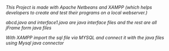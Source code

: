 *This Project is made with Apache Netbeans and  XAMPP (which helps developers to create and test their programs on a local webserver.)*

*abcd.java and interface1.java are java interface files and the rest are all jFrame form java files*

*With XAMPP import the sql file via MYSQL and connect it with the java files using Mysql java connector*
